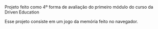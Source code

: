 Projeto feito como 4º forma de avaliação do primeiro módulo do curso da Driven Education

Esse projeto consiste em um jogo da memória feito no navegador.